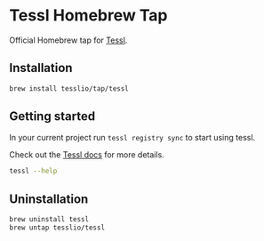 # Tessl Homebrew Tap

Official Homebrew tap for [Tessl](https://tessl.io).

## Installation

```bash
brew install tesslio/tap/tessl
```

## Getting started

In your current project run `tessl registry sync` to start using tessl.

Check out the [Tessl docs](https://docs.tessl.io/) for more details.

```bash
tessl --help
```

## Uninstallation

```bash
brew uninstall tessl
brew untap tesslio/tessl
```
